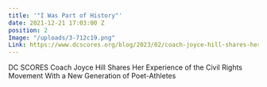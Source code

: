 ```yaml
---
title: '"I Was Part of History"'
date: 2021-12-21 17:03:00 Z
position: 2
Image: "/uploads/3-712c19.png"
Link: https://www.dcscores.org/blog/2023/02/coach-joyce-hill-shares-her-experience-of-the-civil-rights-movement
---
```


DC SCORES Coach Joyce Hill Shares Her Experience of the Civil Rights Movement With a New Generation of Poet-Athletes